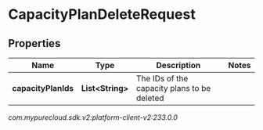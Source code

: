 # CapacityPlanDeleteRequest


## Properties

| Name | Type | Description | Notes |
| ------------ | ------------- | ------------- | ------------- |
| **capacityPlanIds** | **List&lt;String&gt;** | The IDs of the capacity plans to be deleted |  |




_com.mypurecloud.sdk.v2:platform-client-v2:233.0.0_
